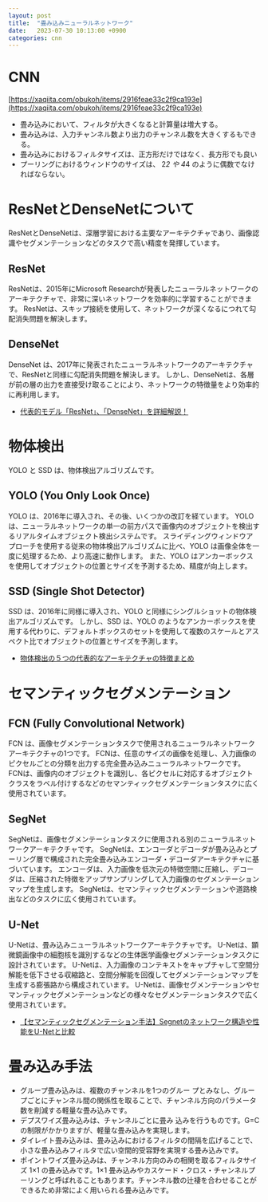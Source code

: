 ```yaml
---
layout: post
title:  "畳み込みニューラルネットワーク"
date:   2023-07-30 10:13:00 +0900
categories: cnn
---
```


# CNN

[https://xaqiita.com/obukoh/items/2916feae33c2f9ca193e](https://xaqiita.com/obukoh/items/2916feae33c2f9ca193e)

- 畳み込みにおいて、フィルタが大きくなると計算量は増大する。
- 畳み込みは、入力チャンネル数より出力のチャンネル数を大きくするもできる。
- 畳み込みにおけるフィルタサイズは、正方形だけではなく、長方形でも良い
- プーリングにおけるウィンドウのサイズは、 2*2 や 4*4 のように偶数でなければならない。

# ResNetとDenseNetについて

ResNetとDenseNetは、深層学習における主要なアーキテクチャであり、画像認識やセグメンテーションなどのタスクで高い精度を発揮しています。

## ResNet

ResNetは、2015年にMicrosoft Researchが発表したニューラルネットワークのアーキテクチャで、非常に深いネットワークを効率的に学習することができます。
ResNetは、スキップ接続を使用して、ネットワークが深くなるにつれて勾配消失問題を解決します。

## DenseNet

DenseNet は、2017年に発表されたニューラルネットワークのアーキテクチャで、ResNetと同様に勾配消失問題を解決します。
しかし、DenseNetは、各層が前の層の出力を直接受け取ることにより、ネットワークの特徴量をより効率的に再利用します。

- [代表的モデル「ResNet」、「DenseNet」を詳細解説！](https://deepsquare.jp/2020/04/resnet-densenet/)

# 物体検出

YOLO と SSD は、物体検出アルゴリズムです。

## YOLO (You Only Look Once)

YOLO は、2016年に導入され、その後、いくつかの改訂を経ています。
YOLO は、ニューラルネットワークの単一の前方パスで画像内のオブジェクトを検出するリアルタイムオブジェクト検出システムです。
スライディングウィンドウアプローチを使用する従来の物体検出アルゴリズムに比べ、YOLO は画像全体を一度に処理するため、より高速に動作します。
また、YOLO はアンカーボックスを使用してオブジェクトの位置とサイズを予測するため、精度が向上します。

## SSD (Single Shot Detector)

SSD は、2016年に同様に導入され、YOLO と同様にシングルショットの物体検出アルゴリズムです。
しかし、SSD は、YOLO のようなアンカーボックスを使用する代わりに、デフォルトボックスのセットを使用して複数のスケールとアスペクト比でオブジェクトの位置とサイズを予測します。

- [物体検出の５つの代表的なアーキテクチャの特徴まとめ](https://ai-kenkyujo.com/artificial-intelligence/ai-architecture/)

# セマンティックセグメンテーション

## FCN (Fully Convolutional Network)

FCN は、画像セグメンテーションタスクで使用されるニューラルネットワークアーキテクチャの1つです。
FCNは、任意のサイズの画像を処理し、入力画像のピクセルごとの分類を出力する完全畳み込みニューラルネットワークです。
FCNは、画像内のオブジェクトを識別し、各ピクセルに対応するオブジェクトクラスをラベル付けするなどのセマンティックセグメンテーションタスクに広く使用されています。

## SegNet

SegNetは、画像セグメンテーションタスクに使用される別のニューラルネットワークアーキテクチャです。
SegNetは、エンコーダとデコーダが畳み込みとプーリング層で構成された完全畳み込みエンコーダ・デコーダアーキテクチャに基づいています。
エンコーダは、入力画像を低次元の特徴空間に圧縮し、デコーダは、圧縮された特徴をアップサンプリングして入力画像のセグメンテーションマップを生成します。
SegNetは、セマンティックセグメンテーションや道路検出などのタスクに広く使用されています。

## U-Net

U-Netは、畳み込みニューラルネットワークアーキテクチャです。
U-Netは、顕微鏡画像中の細胞核を識別するなどの生体医学画像セグメンテーションタスクに設計されています。
U-Netは、入力画像のコンテキストをキャプチャして空間分解能を低下させる収縮路と、空間分解能を回復してセグメンテーションマップを生成する膨張路から構成されています。
U-Netは、画像セグメンテーションやセマンティックセグメンテーションなどの様々なセグメンテーションタスクで広く使用されています。

- [【セマンティックセグメンテーション手法】Segnetのネットワーク構造や性能をU-Netと比較](https://ys0510.hatenablog.com/entry/segnet)

# 畳み込み手法

- グループ畳み込みは、複数のチャンネルを1つのグルー プとみなし、グループごとにチャンネル間の関係性を取ることで、チャンネル方向のパラメータ数を削減する軽量な畳み込みです。
- デプスワイズ畳み込みは、チャンネルごとに畳み 込みを行うものです。G=Cの制限がかかりますが、軽量な畳み込みを実現します。
- ダイレイト畳み込みは、畳み込みにおけるフィルタの間隔を広げることで、小さな畳み込みフィルタで広い空間的受容野を実現する畳み込みです。
- ポイントワイズ畳み込みは、チャンネル方向のみの相関を取るフィルタサイズ 1×1 の畳み込みです。1×1 畳み込みやカスケード・クロス・チャンネルプーリングと呼ばれることもあります。チャンネル数の辻褄を合わせることができるため非常によく用いられる畳み込みです。
